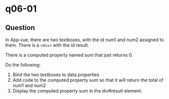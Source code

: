 # q06-01

## Question
In App.vue, there are two textboxes, with the id num1 and num2 assigned to them. There is a `<div>` with the id result. 

There is a computed property named sum that just returns 0.

Do the following:

1. Bind the two textboxes to data properties
2. Add code to the computed property sum so that it will return the total of num1 and num2
3. Display the computed property sum in the div#result element.
